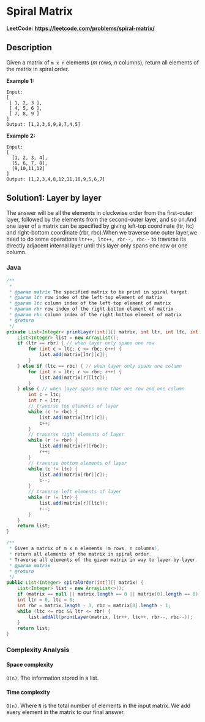 #  Spiral Matrix

**LeetCode: https://leetcode.com/problems/spiral-matrix/**

## Description

Given a matrix of `m x n` elements (*m* rows, *n* columns), return all elements of the matrix in spiral order.

**Example 1:**

```
Input:
[
 [ 1, 2, 3 ],
 [ 4, 5, 6 ],
 [ 7, 8, 9 ]
]
Output: [1,2,3,6,9,8,7,4,5]
```

**Example 2:**

```
Input:
[
  [1, 2, 3, 4],
  [5, 6, 7, 8],
  [9,10,11,12]
]
Output: [1,2,3,4,8,12,11,10,9,5,6,7]
```

## Solution1: Layer by layer

The answer will be all the elements in clockwise order from the first-outer layer, followed by the elements from the second-outer layer, and so on.And one layer of a matrix can be specified by giving left-top coordinate (ltr, ltc) and right-bottom coordinate (rbr, rbc).When we traverse one outer layer,we need to do some operations `ltr++, ltc++, rbr--, rbc--` to traverse its directly adjacent internal layer until this layer only spans one row or one column.

### Java

```java
/**
 *
 * @param matrix The specified matrix to be print in spiral target.
 * @param ltr row index of the left-top element of matrix
 * @param ltc column index of the left-top element of matrix
 * @param rbr row index of the right-bottom element of matrix
 * @param rbc column index of the right-bottom element of matrix
 * @return
 */
private List<Integer> printLayer(int[][] matrix, int ltr, int ltc, int rbr, int rbc) {
    List<Integer> list = new ArrayList();
    if (ltr == rbr) { // when layer only spans one row
        for (int c = ltc; c <= rbc; c++) {
            list.add(matrix[ltr][c]);
        }
    } else if (ltc == rbc) { // when layer only spans one column
        for (int r = ltr; r <= rbr; r++) {
            list.add(matrix[r][ltc]);
        }
    } else { // when layer spans more than one row and one column
        int c = ltc;
        int r = ltr;
        // traverse top elements of layer
        while (c != rbc) {
            list.add(matrix[ltr][c]);
            c++;
        }
        // traverse right elements of layer
        while (r != rbr) {
            list.add(matrix[r][rbc]);
            r++;
        }
        // traverse bottom elements of layer
        while (c != ltc) {
            list.add(matrix[rbr][c]);
            c--;
        }
        // traverse left elements of layer
        while (r != ltr) {
            list.add(matrix[r][ltc]);
            r--;
        }
    }
    return list;
}

/**
 * Given a matrix of m x n elements (m rows, n columns),
 * return all elements of the matrix in spiral order.
 * Traverse all elements of the given matrix in way to layer-by-layer.
 * @param matrix
 * @return
 */
public List<Integer> spiralOrder(int[][] matrix) {
    List<Integer> list = new ArrayList<>();
    if (matrix == null || matrix.length == 0 || matrix[0].length == 0) return list;
    int ltr = 0, ltc = 0;
    int rbr = matrix.length - 1, rbc = matrix[0].length - 1;
    while (ltc <= rbc && ltr <= rbr) {
        list.addAll(printLayer(matrix, ltr++, ltc++, rbr--, rbc--));
    }
    return list;
}
```

### Complexity Analysis

#### Space complexity

`O(n)`. The information stored in a list.

#### Time complexity

`O(n)`. Where `N` is the total number of elements in the input matrix. We add every element in the matrix to our final answer.